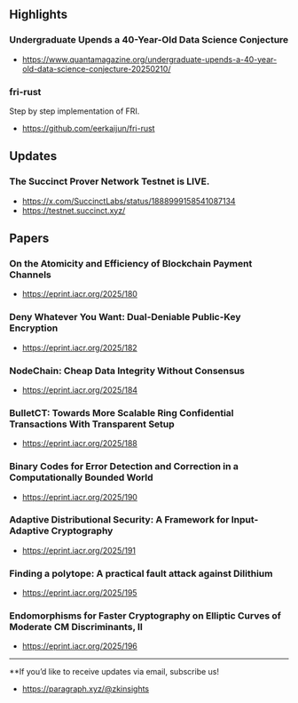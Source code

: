 ## Highlights
### Undergraduate Upends a 40-Year-Old Data Science Conjecture
- <https://www.quantamagazine.org/undergraduate-upends-a-40-year-old-data-science-conjecture-20250210/>
### fri-rust
Step by step implementation of FRI.
- <https://github.com/eerkaijun/fri-rust>

## Updates
### The Succinct Prover Network Testnet is LIVE.
- <https://x.com/SuccinctLabs/status/1888999158541087134>
- <https://testnet.succinct.xyz/>

## Papers
### On the Atomicity and Efficiency of Blockchain Payment Channels
- <https://eprint.iacr.org/2025/180>
### Deny Whatever You Want: Dual-Deniable Public-Key Encryption
- <https://eprint.iacr.org/2025/182>
### NodeChain: Cheap Data Integrity Without Consensus
- <https://eprint.iacr.org/2025/184>
### BulletCT: Towards More Scalable Ring Confidential Transactions With Transparent Setup
- <https://eprint.iacr.org/2025/188>
### Binary Codes for Error Detection and Correction in a Computationally Bounded World
- <https://eprint.iacr.org/2025/190>
### Adaptive Distributional Security: A Framework for Input-Adaptive Cryptography
- <https://eprint.iacr.org/2025/191>
### Finding a polytope: A practical fault attack against Dilithium
- <https://eprint.iacr.org/2025/195>
### Endomorphisms for Faster Cryptography on Elliptic Curves of Moderate CM Discriminants, II
- <https://eprint.iacr.org/2025/196>


---
**If you’d like to receive updates via email, subscribe us!

- <https://paragraph.xyz/@zkinsights>
